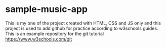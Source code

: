 # sample-music-app
This is my one of the project created with HTML, CSS and JS only
and this project is used to add github for practice according to w3schools guides.
This is an example repository for the git tutorial https://www.w3schools.com/git
